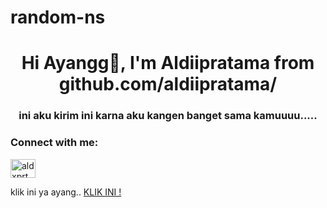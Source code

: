 # random-ns
<h1 align="center">Hi Ayangg👋, I'm Aldiipratama from github.com/aldiipratama/</h1>

<h3 align="center">ini aku kirim ini karna aku kangen banget sama kamuuuu.....</h3>

<h3 align="left">Connect with me:</h3>

<p align="left">

<a href="https://instagram.com/aldxprtm_" target="blank"><img align="center" src="https://raw.githubusercontent.com/rahuldkjain/github-profile-readme-generator/master/src/images/icons/Social/instagram.svg" alt="aldxprtm_" height="30" width="40" /></a>

</p>

<p>klik ini ya ayang.. <a href="https://cutt.ly/08gMI6L">KLIK INI !</a></p>
